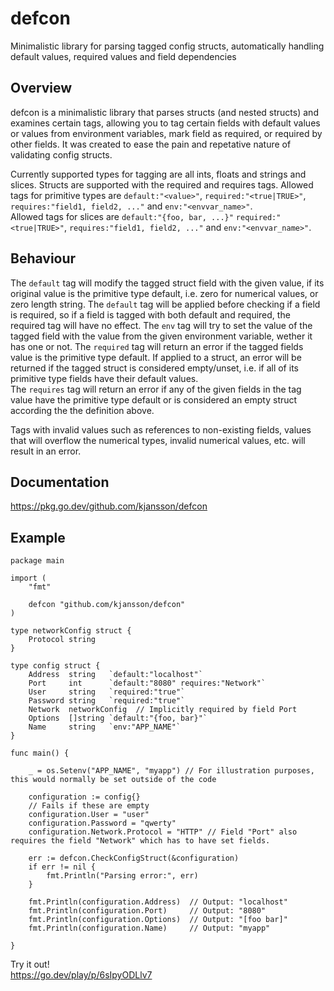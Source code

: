 # defcon
Minimalistic library for parsing tagged config structs, automatically handling default values, required values and field dependencies

## Overview
defcon is a minimalistic library that parses structs (and nested structs) and examines certain tags, allowing you to tag certain fields with default values or values from environment variables, mark field as required, or required by other fields. It was created to ease the pain and repetative nature of validating config structs.  

Currently supported types for tagging are all ints, floats and strings and slices. Structs are supported with the required and requires tags.
Allowed tags for primitive types are `default:"<value>"`, `required:"<true|TRUE>"`, `requires:"field1, field2, ..."` and `env:"<envvar_name>"`.  
Allowed tags for slices are `default:"{foo, bar, ...}"` `required:"<true|TRUE>"`, `requires:"field1, field2, ..."` and `env:"<envvar_name>"`. 

## Behaviour
The `default` tag will modify the tagged struct field with the given value, if its original value is the primitive type default, i.e. zero for numerical values, or zero length string.
The `default` tag will be applied before checking if a field is required, so if a field is tagged with both default and required, the required tag will have no effect.
The `env` tag will try to set the value of the tagged field with the value from the given environment variable, wether it has one or not.
The `required` tag will return an error if the tagged fields value is the primitive type default. If applied to a struct, an error will be returned if the tagged struct is considered empty/unset, i.e. if all of its primitive type fields have their default values.  
The `requires` tag will return an error if any of the given fields in the tag value have the primitive type default or is considered an empty struct according the the definition above.  

Tags with invalid values such as references to non-existing fields, values that will overflow the numerical types, invalid numerical values, etc. will result in an error.  


## Documentation
https://pkg.go.dev/github.com/kjansson/defcon

## Example

```
package main

import (
	"fmt"

	defcon "github.com/kjansson/defcon"
)

type networkConfig struct {
	Protocol string
}

type config struct {
	Address  string   `default:"localhost"`
	Port     int      `default:"8080" requires:"Network"`
	User     string   `required:"true"`
	Password string   `required:"true"`
	Network  networkConfig	// Implicitly required by field Port
	Options  []string `default:"{foo, bar}"`
	Name     string   `env:"APP_NAME"`
}

func main() {

	_ = os.Setenv("APP_NAME", "myapp") // For illustration purposes, this would normally be set outside of the code 

	configuration := config{}
	// Fails if these are empty
	configuration.User = "user"
	configuration.Password = "qwerty"
	configuration.Network.Protocol = "HTTP"	// Field "Port" also requires the field "Network" which has to have set fields. 

	err := defcon.CheckConfigStruct(&configuration)
	if err != nil {
		fmt.Println("Parsing error:", err)
	}

	fmt.Println(configuration.Address) 	// Output: "localhost"
	fmt.Println(configuration.Port)    	// Output: "8080"
	fmt.Println(configuration.Options)	// Output: "[foo bar]"
	fmt.Println(configuration.Name)     // Output: "myapp"

}
```

Try it out!  
https://go.dev/play/p/6sIpyODLlv7